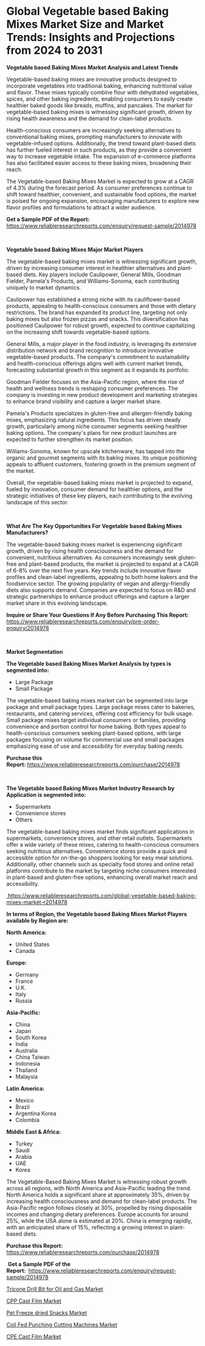 <p><h1>Global Vegetable based Baking Mixes Market Size and Market Trends: Insights and Projections from 2024 to 2031</h1></p><p><strong>Vegetable based Baking Mixes Market Analysis and Latest Trends</strong></p>
<p><p>Vegetable-based baking mixes are innovative products designed to incorporate vegetables into traditional baking, enhancing nutritional value and flavor. These mixes typically combine flour with dehydrated vegetables, spices, and other baking ingredients, enabling consumers to easily create healthier baked goods like breads, muffins, and pancakes. The market for vegetable-based baking mixes is witnessing significant growth, driven by rising health awareness and the demand for clean-label products.</p><p>Health-conscious consumers are increasingly seeking alternatives to conventional baking mixes, prompting manufacturers to innovate with vegetable-infused options. Additionally, the trend toward plant-based diets has further fueled interest in such products, as they provide a convenient way to increase vegetable intake. The expansion of e-commerce platforms has also facilitated easier access to these baking mixes, broadening their reach.</p><p>The Vegetable-based Baking Mixes Market is expected to grow at a CAGR of 4.3% during the forecast period. As consumer preferences continue to shift toward healthier, convenient, and sustainable food options, the market is poised for ongoing expansion, encouraging manufacturers to explore new flavor profiles and formulations to attract a wider audience.</p></p>
<p><strong>Get a Sample PDF of the Report:&nbsp;</strong> <a href="https://www.reliableresearchreports.com/enquiry/request-sample/2014978?utm_campaign=123&utm_medium=2&utm_source=Github&utm_content=ia&utm_term=27102024&utm_id=vegetable-based-baking-mixes">https://www.reliableresearchreports.com/enquiry/request-sample/2014978</a></p>
<p>&nbsp;</p>
<p><strong>Vegetable based Baking Mixes Major Market Players</strong></p>
<p><p>The vegetable-based baking mixes market is witnessing significant growth, driven by increasing consumer interest in healthier alternatives and plant-based diets. Key players include Caulipower, General Mills, Goodman Fielder, Pamela's Products, and Williams-Sonoma, each contributing uniquely to market dynamics.</p><p>Caulipower has established a strong niche with its cauliflower-based products, appealing to health-conscious consumers and those with dietary restrictions. The brand has expanded its product line, targeting not only baking mixes but also frozen pizzas and snacks. This diversification has positioned Caulipower for robust growth, expected to continue capitalizing on the increasing shift towards vegetable-based options.</p><p>General Mills, a major player in the food industry, is leveraging its extensive distribution network and brand recognition to introduce innovative vegetable-based products. The company's commitment to sustainability and health-conscious offerings aligns well with current market trends, forecasting substantial growth in this segment as it expands its portfolio.</p><p>Goodman Fielder focuses on the Asia-Pacific region, where the rise of health and wellness trends is reshaping consumer preferences. The company is investing in new product development and marketing strategies to enhance brand visibility and capture a larger market share.</p><p>Pamela's Products specializes in gluten-free and allergen-friendly baking mixes, emphasizing natural ingredients. This focus has driven steady growth, particularly among niche consumer segments seeking healthier baking options. The company's plans for new product launches are expected to further strengthen its market position.</p><p>Williams-Sonoma, known for upscale kitchenware, has tapped into the organic and gourmet segments with its baking mixes. Its unique positioning appeals to affluent customers, fostering growth in the premium segment of the market.</p><p>Overall, the vegetable-based baking mixes market is projected to expand, fueled by innovation, consumer demand for healthier options, and the strategic initiatives of these key players, each contributing to the evolving landscape of this sector.</p></p>
<p>&nbsp;</p>
<p><strong>What Are The Key Opportunities For Vegetable based Baking Mixes Manufacturers?</strong></p>
<p><p>The vegetable-based baking mixes market is experiencing significant growth, driven by rising health consciousness and the demand for convenient, nutritious alternatives. As consumers increasingly seek gluten-free and plant-based products, the market is projected to expand at a CAGR of 6-8% over the next five years. Key trends include innovative flavor profiles and clean-label ingredients, appealing to both home bakers and the foodservice sector. The growing popularity of vegan and allergy-friendly diets also supports demand. Companies are expected to focus on R&D and strategic partnerships to enhance product offerings and capture a larger market share in this evolving landscape.</p></p>
<p><strong>Inquire or Share Your Questions If Any Before Purchasing This Report:</strong> <a href="https://www.reliableresearchreports.com/enquiry/pre-order-enquiry/2014978?utm_campaign=123&utm_medium=2&utm_source=Github&utm_content=ia&utm_term=27102024&utm_id=vegetable-based-baking-mixes">https://www.reliableresearchreports.com/enquiry/pre-order-enquiry/2014978</a></p>
<p>&nbsp;</p>
<p><strong>Market Segmentation</strong></p>
<p><strong>The Vegetable based Baking Mixes Market Analysis by types is segmented into:</strong></p>
<p><ul><li>Large Package</li><li>Small Package</li></ul></p>
<p><p>The vegetable-based baking mixes market can be segmented into large package and small package types. Large package mixes cater to bakeries, restaurants, and catering services, offering cost efficiency for bulk usage. Small package mixes target individual consumers or families, providing convenience and portion control for home baking. Both types appeal to health-conscious consumers seeking plant-based options, with large packages focusing on volume for commercial use and small packages emphasizing ease of use and accessibility for everyday baking needs.</p></p>
<p><strong>Purchase this Report:&nbsp;</strong><a href="https://www.reliableresearchreports.com/purchase/2014978?utm_campaign=123&utm_medium=2&utm_source=Github&utm_content=ia&utm_term=27102024&utm_id=vegetable-based-baking-mixes">https://www.reliableresearchreports.com/purchase/2014978</a></p>
<p>&nbsp;</p>
<p><strong>The Vegetable based Baking Mixes Market Industry Research by Application is segmented into:</strong></p>
<p><ul><li>Supermarkets</li><li>Convenience stores</li><li>Others</li></ul></p>
<p><p>The vegetable-based baking mixes market finds significant applications in supermarkets, convenience stores, and other retail outlets. Supermarkets offer a wide variety of these mixes, catering to health-conscious consumers seeking nutritious alternatives. Convenience stores provide a quick and accessible option for on-the-go shoppers looking for easy meal solutions. Additionally, other channels such as specialty food stores and online retail platforms contribute to the market by targeting niche consumers interested in plant-based and gluten-free options, enhancing overall market reach and accessibility.</p></p>
<p><a href="https://www.reliableresearchreports.com/global-vegetable-based-baking-mixes-market-r2014978?utm_campaign=123&utm_medium=2&utm_source=Github&utm_content=ia&utm_term=27102024&utm_id=vegetable-based-baking-mixes">&nbsp;https://www.reliableresearchreports.com/global-vegetable-based-baking-mixes-market-r2014978</a></p>
<p><strong>In terms of Region, the Vegetable based Baking Mixes Market Players available by Region are:</strong></p>
<p>
    <p> <strong> North America: </strong>
        <ul>
            <li>United States</li>
            <li>Canada</li>
        </ul>
        </p> 
    <p> <strong> Europe: </strong>
        <ul>
            <li>Germany</li>
            <li>France</li>
            <li>U.K.</li>
            <li>Italy</li>
            <li>Russia</li>
        </ul>
        </p> 
    <p> <strong> Asia-Pacific: </strong>
        <ul>
            <li>China</li>
            <li>Japan</li>
            <li>South Korea</li>
            <li>India</li>
            <li>Australia</li>
            <li>China Taiwan</li>
            <li>Indonesia</li>
            <li>Thailand</li>
            <li>Malaysia</li>
        </ul>
        </p> 
    <p> <strong> Latin America: </strong>
        <ul>
            <li>Mexico</li>
            <li>Brazil</li>
            <li>Argentina Korea</li>
            <li>Colombia</li>
        </ul>
        </p> 
    <p> <strong> Middle East & Africa: </strong>
        <ul>
            <li>Turkey</li>
            <li>Saudi</li>
            <li>Arabia</li>
            <li>UAE</li>
            <li>Korea</li>
        </ul>
    </p>
    </p>
<p><p>The Vegetable-Based Baking Mixes Market is witnessing robust growth across all regions, with North America and Asia-Pacific leading the trend. North America holds a significant share at approximately 35%, driven by increasing health consciousness and demand for clean-label products. The Asia-Pacific region follows closely at 30%, propelled by rising disposable incomes and changing dietary preferences. Europe accounts for around 25%, while the USA alone is estimated at 20%. China is emerging rapidly, with an anticipated share of 15%, reflecting a growing interest in plant-based diets.</p></p>
<p><strong>Purchase this Report: </strong><a href="https://www.reliableresearchreports.com/purchase/2014978?utm_campaign=123&utm_medium=2&utm_source=Github&utm_content=ia&utm_term=27102024&utm_id=vegetable-based-baking-mixes">https://www.reliableresearchreports.com/purchase/2014978</a></p>
<p>&nbsp;<strong>Get a Sample PDF of the Report:&nbsp;&nbsp;</strong><a href="https://www.reliableresearchreports.com/enquiry/request-sample/2014978?utm_campaign=123&utm_medium=2&utm_source=Github&utm_content=ia&utm_term=27102024&utm_id=vegetable-based-baking-mixes">https://www.reliableresearchreports.com/enquiry/request-sample/2014978</a></p>
<p><strong></strong></p>
<p><p><a href="https://issuu.com/reportprime-2/docs/tricone-drill-bit-for-oil-and-gas-m_01ada5ed5048c6?utm_campaign=123&utm_medium=2&utm_source=Github&utm_content=ia&utm_term=27102024&utm_id=vegetable-based-baking-mixes">Tricone Drill Bit for Oil and Gas Market</a></p><p><a href="https://www.linkedin.com/pulse/mapping-cpp-cast-film-market-trends-challenges-breakthroughs-zmvxf?utm_campaign=123&utm_medium=2&utm_source=Github&utm_content=ia&utm_term=27102024&utm_id=vegetable-based-baking-mixes">CPP Cast Film Market</a></p><p><a href="https://github.com/tacitam515l/Market-Research-Report-List-1/blob/main/pet-freeze-dried-snacks-market.md?utm_campaign=123&utm_medium=2&utm_source=Github&utm_content=ia&utm_term=27102024&utm_id=vegetable-based-baking-mixes">Pet Freeze dried Snacks Market</a></p><p><a href="https://issuu.com/reportprime-2/docs/coil-fed-punching-cutting-machines-_581aca95a26d0a?utm_campaign=123&utm_medium=2&utm_source=Github&utm_content=ia&utm_term=27102024&utm_id=vegetable-based-baking-mixes">Coil Fed Punching Cutting Machines Market</a></p><p><a href="https://www.linkedin.com/pulse/emerging-trends-cpe-cast-film-market-global-outlook-future-prospects-ulc5f?utm_campaign=123&utm_medium=2&utm_source=Github&utm_content=ia&utm_term=27102024&utm_id=vegetable-based-baking-mixes">CPE Cast Film Market</a></p></p>